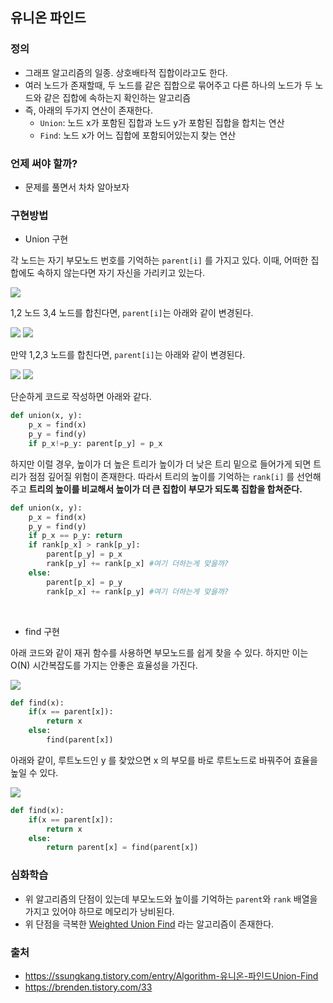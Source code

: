 ## 유니온 파인드

### 정의
- 그래프 알고리즘의 일종. 상호배타적 집합이라고도 한다.
- 여러 노드가 존재할때, 두 노드를 같은 집합으로 묶어주고 다른 하나의 노드가 두 노드와 같은 집합에 속하는지 확인하는 알고리즘
- 즉, 아래의 두가지 연산이 존재한다.
  - `Union`: 노드 x가 포함된 집합과 노드 y가 포함된 집합을 합치는 연산
  - `Find`: 노드 x가 어느 집합에 포함되어있는지 찾는 연산


### 언제 써야 할까?
- 문제를 풀면서 차차 알아보자

### 구현방법

- Union 구현

각 노드는 자기 부모노드 번호를 기억하는 `parent[i]` 를 가지고 있다. 이때, 어떠한 집합에도 속하지 않는다면 자기 자신을 가리키고 있는다.

![](https://t1.daumcdn.net/cfile/tistory/99483E355ADEE80C0B)

1,2 노드 3,4 노드를 합친다면, `parent[i]`는 아래와 같이 변경된다. 

![](https://t1.daumcdn.net/cfile/tistory/99C095335ADEEACA29)
![](https://t1.daumcdn.net/cfile/tistory/99C0093A5ADEEAAE28)

만약 1,2,3 노드를 합친다면, `parent[i]`는 아래와 같이 변경된다.

![](https://t1.daumcdn.net/cfile/tistory/999FFA375ADEEBFA09)
![](https://t1.daumcdn.net/cfile/tistory/9909CC455ADEEC6228)

단순하게 코드로 작성하면 아래와 같다.

```python 
def union(x, y):
    p_x = find(x)
    p_y = find(y)
    if p_x!=p_y: parent[p_y] = p_x
```

하지만 이럴 경우, 높이가 더 높은 트리가 높이가 더 낮은 트리 밑으로 들어가게 되면 트리가 점점 깊어질 위험이 존재한다. 따라서 트리의 높이를 기억하는 `rank[i]` 를 선언해주고 **트리의 높이를 비교해서 높이가 더 큰 집합이 부모가 되도록 집합을 합쳐준다.**

```python
def union(x, y):
    p_x = find(x)
    p_y = find(y)
    if p_x == p_y: return
    if rank[p_x] > rank[p_y]: 
        parent[p_y] = p_x
        rank[p_y] += rank[p_x] #여기 더하는게 맞을까?
    else: 
        parent[p_x] = p_y
        rank[p_x] += rank[p_y] #여기 더하는게 맞을까?
```

<br />

- find 구현

아래 코드와 같이 재귀 함수를 사용하면 부모노드를 쉽게 찾을 수 있다. 하지만 이는 O(N) 시간복잡도를 가지는 안좋은 효율성을 가진다.

![](https://img1.daumcdn.net/thumb/R1280x0/?scode=mtistory2&fname=https%3A%2F%2Fblog.kakaocdn.net%2Fdn%2Fbjsqds%2FbtqDgzKYkVI%2FwKk4yXQ1Tlbsbl6qP5qnh0%2Fimg.png)

```python
def find(x):
    if(x == parent[x]):
        return x
    else:
        find(parent[x])

```

아래와 같이, 루트노드인 y 를 찾았으면 x 의 부모를 바로 루트노드로 바꿔주어 효율을 높일 수 있다.

![](https://img1.daumcdn.net/thumb/R1280x0/?scode=mtistory2&fname=https%3A%2F%2Fblog.kakaocdn.net%2Fdn%2F0mtPh%2FbtqDeTckq1T%2Fc1kfkWYeG1rPQ6RXPMNMyk%2Fimg.png)
```python
def find(x):
    if(x == parent[x]):
        return x
    else:
        return parent[x] = find(parent[x])
```

  
### 심화학습

- 위 알고리즘의 단점이 있는데 부모노드와 높이를 기억하는 `parent`와 `rank` 배열을 가지고 있어야 하므로 메모리가 낭비된다.
- 위 단점을 극복한 [Weighted Union Find](https://ssungkang.tistory.com/entry/Algorithm-유니온-파인드Union-Find) 라는 알고리즘이 존재한다. 


### 출처
- https://ssungkang.tistory.com/entry/Algorithm-유니온-파인드Union-Find
- https://brenden.tistory.com/33